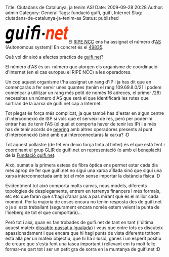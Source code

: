 Title: Ciutadans de Catalunya, ja tenim AS!
Date: 2009-09-28 20:28
Author: admin
Category: General
Tags: fundació guifi, guifi, Internet
Slug: ciutadans-de-catalunya-ja-tenim-as
Status: published

<img src="./wp-content/uploads/2007/10/logo-guifi.png" title="logo guifi" class="alignright size-full wp-image-220" width="200" height="58" alt="logo guifi" />El [RIPE NCC](http://en.wikipedia.org/wiki/RIPE_NCC "Article de la wikipedia anglesa sobre el RIPE NCC") ens ha assignat el número d'[AS](http://en.wikipedia.org/wiki/AS_number "Article de la wikipedia anglesa sobre els números AS que s'atorgen a les operadores d'Internet") (Autonomous system)! En concret és el [49835](http://www.db.ripe.net/whois?searchtext=AS49835 "Llistat de AS del RIPE NCC on hi ha el de guifi.net").

Què vol dir això a efectes pràctics de [guifi.net](http://guifi.net "Pàgina web del projecte guifi.net")?

El número d'AS és un  número que atorgen els organisme de coordinació d'Internet (en el cas europeu el RIPE NCC) a les operadores.

Un cop aquest organisme t'ha assignat un rang d'IP i ja has dit que en començaràs a fer servir unes quantes (tenim el rang 109.69.8.0/21 i podem començar a utilitzar un rang més petit de només 16 adreces, el primer /28) necessites un número d'AS que serà el que identificarà les rutes que sortiran de la xarxa de guifi.net cap a Internet.

Tot plegat és força més complicat, ja que també has d'estar en algun centre d'interconnexió de ISP si vols que et serveixi de res, però per poder-hi entrar has de tenir l'AS (el qual et comporta haver de tenir les IP) i a més has de tenir acords de [peering](http://en.wikipedia.org/wiki/Peering "Article sobre peering a la wikipedia anglesa") amb altres operadores presents al punt d'interconnexió (sinó amb qui interconnectaràs la xarxa? :D

Tot aquest pollastre (de fet em deixo força tinta al tinter) és el que està fent i coordinant el grup GLIR de guifi.net en representació (o amb el beneplàcit) de la [Fundació guifi.net](http://fundacio.guifi.net/ "Lloc web de la fundació de guifi.net").

Això, sumat a la primera estesa de fibra òptica ens permet estar cada dia més aprop de fer que guifi.net no sigui una xarxa aïllada sinó que sigui una xarxa interconnectada amb tot el món sense importar la distància física :D

Evidentment tot això comporta molts canvis, nous models, diferents topologies de desplegaments, entrem en terrenys financers i més formals, etc etc que faran que s'hagi d'anar pas a pas mirant què és el millor cada moment. Per la majoria de coses encara no tenim resposta des de guifi.net o ja si està treballant (segurament encara només estem veient la punta de l'iceberg de tot el que comportarà)...

Però tot i així, quan es fan trobades de guifi.net de tant en tant (l'última aquest mateix [dissabte passat a Igualada](http://guifi.net/node/24344 "Trobada de guifi.net a Igualada")) i veus que entre tots es discuteix apassionadament i que encara que hi hagi punts de vista diferents tothom està allà per un mateix objectiu, que hi ha il·lusió, ganes i un esperit positiu de creure que s'està fent una tasca important i rellevant em fa molt feliç formar-ne part tot i ser un petit gra de sorra en la muntanya de guifi.net :D
